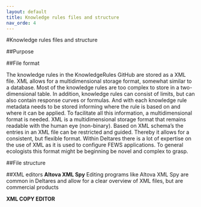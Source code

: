 ```yaml
---
layout: default
title: Knowledge rules files and structure
nav_orde: 4
---
```


#Knowledge rules files and structure

##Purpose



##File format

The knowledge rules in the KnowledgeRules GitHub are stored as a XML file. XML allows for a multidimensional storage format, somewhat similar to a database. Most of the knowledge rules are too complex to store in a two-dimensional table. In addition, knowledge rules can consist of limits, but can also contain response curves or formulas. And with each knowledge rule metadata needs to be stored informing where the rule is based on and where it can be applied. To facilitate all this information, a multidimensional format is needed.
XML is a multidimensional storage format that remains readable with the human eye (non-binary). Based on XML schema’s the entries in an XML file can be restricted and guided. Thereby it allows for a consistent, but flexible format. 
Within Deltares there is a lot of expertise on the use of XML as it is used to configure FEWS applications. To general ecologists this format might be beginning be novel and complex to grasp.  

##File structure

##XML editors
**Altova XML Spy**
Editing programs like Altova XML Spy are common in Deltares and allow for a clear overview of XML files, but are commercial products

**XML COPY EDITOR**
